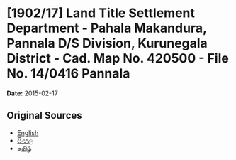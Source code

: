 # [1902/17] Land Title Settlement Department - Pahala Makandura, Pannala D/S Division, Kurunegala District - Cad. Map No. 420500 - File No. 14/0416 Pannala

**Date:** 2015-02-17

## Original Sources

- [English](https://documents.gov.lk/view/extra-gazettes/2015/2/1902-17_E.pdf)
- [සිංහල](https://documents.gov.lk/view/extra-gazettes/2015/2/1902-17_S.pdf)
- [தமிழ்](https://documents.gov.lk/view/extra-gazettes/2015/2/1902-17_T.pdf)
